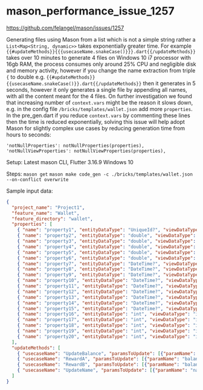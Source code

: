 # mason_performance_issue_1257
https://github.com/felangel/mason/issues/1257

Generating files using Mason from a list which is not a simple string rather a `List<Map<String, dynamic>>` takes exponentially greater time. 
For example `{{#updateMethods}}{{{usecaseName.snakeCase()}}}.dart{{/updateMethods}}` takes over 10 minutes to generate 4 files on Windows 10 i7 processor with 16gb RAM, the process consumes only around 25% CPU and negligible disk and memory activity, however if you change the name extraction from triple `{` to double e.g. `{{#updateMethods}}{{usecaseName.snakeCase()}}.dart{{/updateMethods}}` then it generates in 5 seconds, however it only generates a single file by appending all names, with all the content meant for the 4 files.
On further investigation we found that increasing number of `context.vars` might be the reason it slows down, e.g. in the config file `/bricks/templates/wallet.json` add more `properties`.
In the pre_gen.dart if you reduce `context.vars` by commenting these lines then the time is reduced exponentially, solving this issue will help adopt Mason for slightly complex use cases by reducing 
generation time from hours to seconds:
```
'notNullProperties': notNullProperties(properties),
'notNullViewProperties': notNullViewProperties(properties),
```

Setup:
Latest mason CLI, Flutter 3.16.9
Windows 10

Steps:
`mason get`
`mason make code_gen -c ./bricks/templates/wallet.json --on-conflict overwrite`

Sample input data:
```json
{
  "project_name": "Project1",
  "feature_name": "Wallet",
  "feature_directory": "wallet",
  "properties": [
    { "name": "property1", "entityDataType": "UniqueId?", "viewDataType": "UniqueId?"},
    { "name": "property2", "entityDataType": "double", "viewDataType": "double"},
    { "name": "property3", "entityDataType": "double", "viewDataType": "double"},
    { "name": "property4", "entityDataType": "double", "viewDataType": "double"},
    { "name": "property5", "entityDataType": "double", "viewDataType": "double"},
    { "name": "property6", "entityDataType": "double", "viewDataType": "double"},
    { "name": "property7", "entityDataType": "DateTime?", "viewDataType": "DateTime?"},
    { "name": "property8", "entityDataType": "DateTime?", "viewDataType": "DateTime?"},
    { "name": "property9", "entityDataType": "DateTime?", "viewDataType": "DateTime?"},
    { "name": "property10", "entityDataType": "DateTime?", "viewDataType": "DateTime?"},
    { "name": "property11", "entityDataType": "DateTime?", "viewDataType": "DateTime?"},
    { "name": "property12", "entityDataType": "DateTime?", "viewDataType": "DateTime?"},
    { "name": "property13", "entityDataType": "DateTime?", "viewDataType": "DateTime?"},
    { "name": "property14", "entityDataType": "DateTime?", "viewDataType": "DateTime?"},
    { "name": "property15", "entityDataType": "DateTime?", "viewDataType": "DateTime?"},
    { "name": "property16", "entityDataType": "int", "viewDataType": "int"},
    { "name": "property17", "entityDataType": "int", "viewDataType": "int"},
    { "name": "property18", "entityDataType": "int", "viewDataType": "int"},
    { "name": "property19", "entityDataType": "int", "viewDataType": "int"},
    { "name": "property20", "entityDataType": "int", "viewDataType": "int"}
  ],
  "updateMethods": [
    { "usecaseName": "UpdateBalance", "paramsToUpdate": [{"paramName": "balance", "paramType": "double"}]},
    { "usecaseName": "RewardA", "paramsToUpdate": [{"paramName": "balance", "paramType": "double"}, {"paramName": "rewardedCoins", "paramType": "double"}, {"paramName": "rewardedAt", "paramType": "DateTime"}]},
    { "usecaseName": "RewardB", "paramsToUpdate": [{"paramName": "balance", "paramType": "double"}, {"paramName": "rewardedCoins", "paramType": "double"}, {"paramName": "rewardedAt", "paramType": "DateTime"}]},
    { "usecaseName": "UpdateName", "paramsToUpdate": [{"paramName": "name", "paramType": "String"}]}
  ]
}
```
